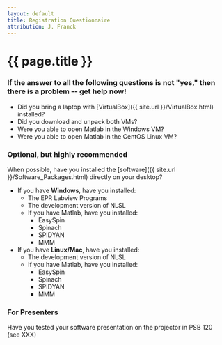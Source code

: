 ```yaml
---
layout: default
title: Registration Questionnaire 
attribution: J. Franck
---
```

# {{ page.title }}

### If the answer to all the following questions is not "yes," then there is a problem -- get help now!

- Did you bring a laptop with [VirtualBox]({{ site.url }}/VirtualBox.html) installed?
- Did you download and unpack both VMs?
- Were you able to open Matlab in the Windows VM?
- Were you able to open Matlab in the CentOS Linux VM?

### Optional, but highly recommended

When possible, have you installed the [software]({{ site.url }}/Software_Packages.html) directly on your desktop?

- If you have **Windows**, have you installed:
    - The EPR Labview Programs
    - The development version of NLSL
    - If you have Matlab, have you installed:
        - EasySpin
        - Spinach
        - SPIDYAN
        - MMM
- If you have **Linux/Mac**, have you installed:
    - The development version of NLSL
    - If you have Matlab, have you installed:
        - EasySpin
        - Spinach
        - SPIDYAN
        - MMM

### For Presenters

Have you tested your software presentation on the projector in PSB 120 (see XXX)

